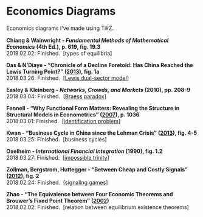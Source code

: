 # Economics Diagrams

Economics diagrams I’ve made using Ti𝑘Z. 

<b>Chiang & Wainwright - <i>Fundamental Methods of Mathematical Economics</i> (4th Ed.), p. 619, fig. 19.3</b>
<br>2018.02.02: Finished. &nbsp;[types of equilibria]

<b>Das & N’Diaye - “Chronicle of a Decline Foretold: Has China Reached the Lewis Turning Point?” (<a href="http://www.imf.org/external/pubs/ft/wp/2013/wp1326.pdf">2013</a>), fig. 1a</b>
<br>2018.03.26: Finished. &nbsp;[<a href="https://en.wikipedia.org/wiki/Dual-sector_model">Lewis dual-sector model</a>]

<b>Easley & Kleinberg - <i>Networks, Crowds, and Markets</i> (2010), pp. 208-9</b>
<br>2018.03.04: Finished. &nbsp;[<a href="https://en.wikipedia.org/wiki/Braess%27s_paradox">Braess paradox</a>]

<b>Fennell - “Why Functional Form Matters: Revealing the Structure in Structural Models in Econometrics” (<a href="https://www.journals.uchicago.edu/doi/10.1086/525642">2007</a>), p. 1036</b>
<br>2018.03.01: Finished. &nbsp;[<a href="https://en.wikipedia.org/wiki/Parameter_identification_problem">identification problem</a>]

<b>Kwan - “Business Cycle in China since the Lehman Crisis” (<a href="https://onlinelibrary.wiley.com/doi/abs/10.1111/j.1749-124X.2013.12036.x">2013</a>), fig. 4-5</b>
<br>2018.03.25: Finished. &nbsp;[business cycles]

<b>Oxelheim - <i>International Financial Integration</i> (1990),  fig. 1.2</b>
<br>2018.03.27: Finished. &nbsp;[<a href="https://en.wikipedia.org/wiki/Impossible_trinity">impossible trinity</a>]

<b>Zollman, Bergstrom, Huttegger - “Between Cheap and Costly Signals” (<a href="http://rspb.royalsocietypublishing.org/content/early/2012/11/06/rspb.2012.1878">2012</a>), fig. 2</b>
<br>2018.02.24: Finished. &nbsp;[<a href="https://www.rhayden.us/nash-equilibrium/problems-section-41.html">signaling games</a>]

<b>Zhao - “The Equivalence between Four Economic Theorems and Brouwer’s Fixed Point Theorem” (<a href="https://www.researchgate.net/publication/228432065_The_equivalence_between_four_economic_theorems_and_Brouwer%27s_fixed_point_theorem">2002</a>)</b>
<br>2018.02.02: Finished. &nbsp;[relation between equilibrium existence theorems]
